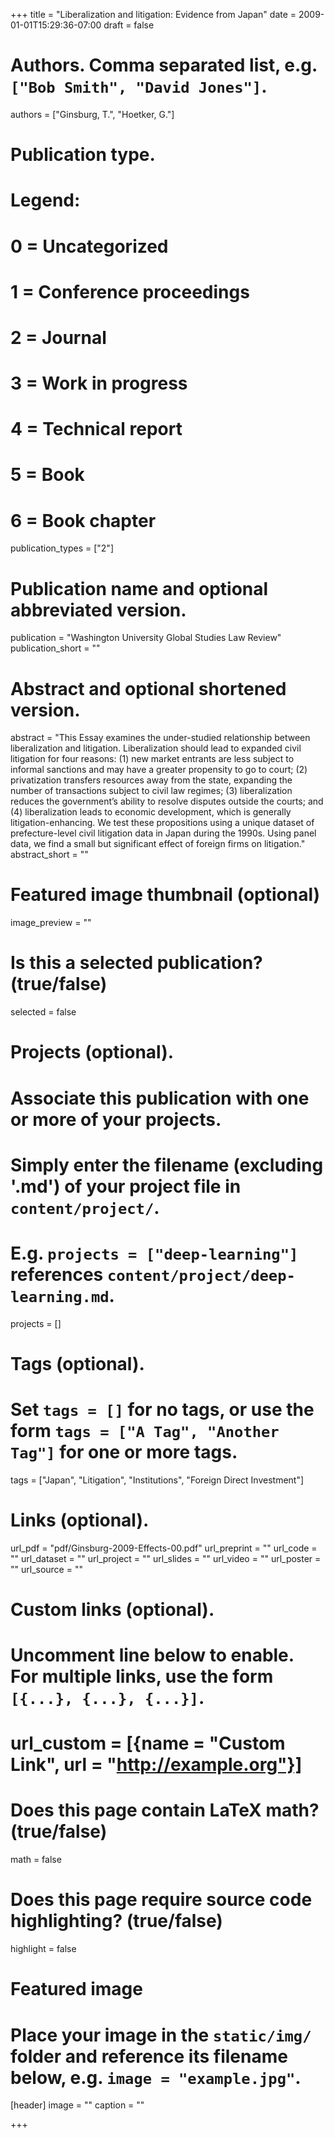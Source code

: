 +++
title = "Liberalization and litigation: Evidence from Japan"
date = 2009-01-01T15:29:36-07:00
draft = false

# Authors. Comma separated list, e.g. `["Bob Smith", "David Jones"]`.
authors = ["Ginsburg, T.", "Hoetker, G."]

# Publication type.
# Legend:
# 0 = Uncategorized
# 1 = Conference proceedings
# 2 = Journal
# 3 = Work in progress
# 4 = Technical report
# 5 = Book
# 6 = Book chapter
publication_types = ["2"]

# Publication name and optional abbreviated version.
publication = "Washington University Global Studies Law Review"
publication_short = ""

# Abstract and optional shortened version.
abstract = "This Essay examines the under-studied relationship between liberalization and litigation. Liberalization should lead to expanded civil litigation for four reasons: (1) new market entrants are less subject to informal sanctions and may have a greater propensity to go to court; (2) privatization transfers resources away from the state, expanding the number of transactions subject to civil law regimes; (3) liberalization reduces the government’s ability to resolve disputes outside the courts; and (4) liberalization leads to economic development, which is generally litigation-enhancing. We test these propositions using a unique dataset of prefecture-level civil litigation data in Japan during the 1990s. Using panel data, we find a small but significant effect of foreign firms on litigation."
abstract_short = ""

# Featured image thumbnail (optional)
image_preview = ""

# Is this a selected publication? (true/false)
selected = false

# Projects (optional).
#   Associate this publication with one or more of your projects.
#   Simply enter the filename (excluding '.md') of your project file in `content/project/`.
#   E.g. `projects = ["deep-learning"]` references `content/project/deep-learning.md`.
projects = []

# Tags (optional).
#   Set `tags = []` for no tags, or use the form `tags = ["A Tag", "Another Tag"]` for one or more tags.
tags = ["Japan", "Litigation", "Institutions", "Foreign Direct Investment"]

# Links (optional).
url_pdf = "pdf/Ginsburg-2009-Effects-00.pdf"
url_preprint = ""
url_code = ""
url_dataset = ""
url_project = ""
url_slides = ""
url_video = ""
url_poster = ""
url_source = ""

# Custom links (optional).
#   Uncomment line below to enable. For multiple links, use the form `[{...}, {...}, {...}]`.
# url_custom = [{name = "Custom Link", url = "http://example.org"}]

# Does this page contain LaTeX math? (true/false)
math = false

# Does this page require source code highlighting? (true/false)
highlight = false

# Featured image
# Place your image in the `static/img/` folder and reference its filename below, e.g. `image = "example.jpg"`.
[header]
image = ""
caption = ""

+++
